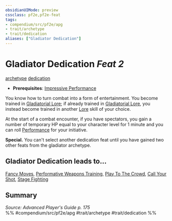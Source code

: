 ```yaml
---
obsidianUIMode: preview
cssclass: pf2e,pf2e-feat
tags:
- compendium/src/pf2e/apg
- trait/archetype
- trait/dedication
aliases: ["Gladiator Dedication"]
---
```

# Gladiator Dedication  *Feat 2*  
[archetype](rules/traits/archetype.md "Archetype Feat Trait")  [dedication](rules/traits/dedication.md "Dedication Feat Trait")  

- **Prerequisites**: [Impressive Performance](compendium/feats/impressive-performance.md)

You know how to turn combat into a form of entertainment. You become trained in [Gladiatorial Lore](compendium/skills.md#Lore); if already trained in [Gladiatorial Lore](compendium/skills.md#Lore), you instead become trained in another [Lore](compendium/skills.md#Lore) skill of your choice.

At the start of a combat encounter, if you have spectators, you gain a number of temporary HP equal to your character level for 1 minute and you can roll [Performance](compendium/skills.md#Performance) for your initiative.

**Special.** You can't select another dedication feat until you have gained two other feats from the gladiator archetype.

## Gladiator Dedication leads to...

[Fancy Moves](compendium/feats/fancy-moves-apg.md), [Performative Weapons Training](compendium/feats/performative-weapons-training-apg.md), [Play To The Crowd](compendium/feats/play-to-the-crowd-apg.md), [Call Your Shot](compendium/feats/call-your-shot-apg.md), [Stage Fighting](compendium/feats/stage-fighting-apg.md)

## Summary

*Source: Advanced Player's Guide p. 175*  
%% #compendium/src/pf2e/apg #trait/archetype #trait/dedication %%